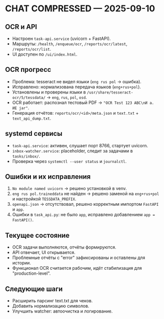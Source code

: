 # CHAT COMPRESSED — 2025-09-10

## OCR и API

- Настроен `task-api.service` (uvicorn + FastAPI).  
- Маршруты: `/health`, `/enqueue/ocr`, `/reports/ocr/latest`, `/reports/ocr/list`.  
- UI доступен по `/ui/index.html`.  

## OCR прогресс

- Проблема: tesseract не видел языки (`eng rus pol` → ошибка).  
- Исправлено: нормализована передача языков (`eng+rus+pol`).  
- Установлены и проверены языки в `/usr/share/tesseract-ocr/5/tessdata/` → `eng`, `rus`, `pol`, `osd`.  
- OCR работает: распознал тестовый PDF → `"OCR Test 123 ABC\nИ а. ИЕ jar"`.  
- Генерация отчётов: `reports/ocr/<id>/meta.json` и `text.txt` + `text_api_dump.txt`.

## systemd сервисы

- `task-api.service`: активен, слушает порт 8766, стартует uvicorn.  
- `inbox-watcher.service`: placeholder, следит за задачами в `tasks/inbox/`.  
- Проверка через `systemctl --user status` и `journalctl`.

## Ошибки и их исправления

1. `No module named uvicorn` → решено установкой в venv.  
2. `eng rus pol.traineddata` не найден → решено заменой на `eng+rus+pol` и настройкой `TESSDATA_PREFIX`.  
3. `openapi.json` → отсутствовал, решено корректным импортом `FastAPI` и `app`.  
4. Ошибки в `task_api.py`: не было `app`, исправлено добавлением `app = FastAPI()`.

## Текущее состояние

- OCR задачи выполняются, отчёты формируются.  
- API отвечает, UI открывается.  
- Проблемные отчёты с "error" зафиксированы и оставлены для истории.  
- Функционал OCR считается рабочим, идёт стабилизация для "production-level".

## Следующие шаги

- Расширить парсинг text.txt для чеков.  
- Добавить нормализацию символов.  
- Улучшить watcher: автоочистка и логирование.  
